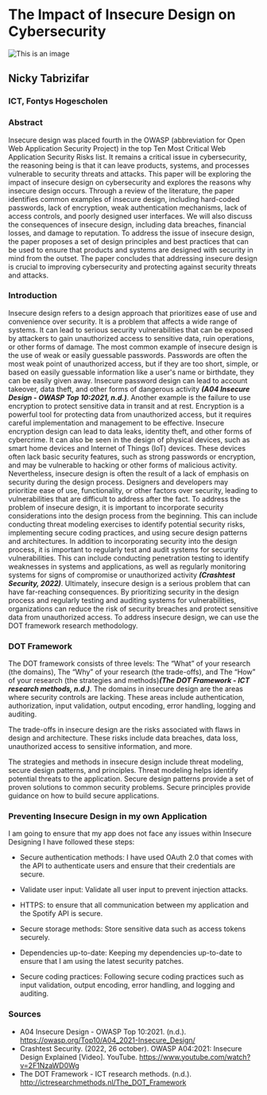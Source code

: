 # The Impact of Insecure Design on Cybersecurity
![This is an image](https://i.ytimg.com/vi/2F1NzaWD0Wg/maxresdefault.jpg)
## Nicky Tabrizifar
### ICT, Fontys Hogescholen

### Abstract
 Insecure design was placed fourth in the OWASP (abbreviation for Open Web Application Security Project) in the top Ten Most Critical Web Application Security Risks list. It remains a critical issue in cybersecurity, the reasoning being is that it can leave products, systems, and processes vulnerable to security threats and attacks. This paper will be exploring the impact of insecure design on cybersecurity and explores the reasons why insecure design occurs. Through a review of the literature, the paper identifies common examples of insecure design, including hard-coded passwords, lack of encryption, weak authentication mechanisms, lack of access controls, and poorly designed user interfaces. We will also discuss the consequences of insecure design, including data breaches, financial losses, and damage to reputation. To address the issue of insecure design, the paper proposes a set of design principles and best practices that can be used to ensure that products and systems are designed with security in mind from the outset. The paper concludes that addressing insecure design is crucial to improving cybersecurity and protecting against security threats and attacks.   
 
 ### Introduction
Insecure design refers to a design approach that prioritizes ease of use and convenience over security. It is a problem that affects a wide range of systems. It can lead to serious security vulnerabilities that can be exposed by attackers to gain unauthorized access to sensitive data, ruin operations, or other forms of damage.
The most common example of insecure design is the use of weak or easily guessable passwords. Passwords are often the most weak point of unauthorized access, but if they are too short, simple, or based on easily guessable information like a user's name or birthdate, they can be easily given away. Insecure password design can lead to account takeover, data theft, and other forms of dangerous activity ***(A04 Insecure Design - OWASP Top 10:2021, n.d.)***.
Another example is the failure to use encryption to protect sensitive data in transit and at rest. Encryption is a powerful tool for protecting data from unauthorized access, but it requires careful implementation and management to be effective. Insecure encryption design can lead to data leaks, identity theft, and other forms of cybercrime.
It can also be seen in the design of physical devices, such as smart home devices and Internet of Things (IoT) devices. These devices often lack basic security features, such as strong passwords or encryption, and may be vulnerable to hacking or other forms of malicious activity. 
Nevertheless, insecure design is often the result of a lack of emphasis on security during the design process. Designers and developers may prioritize ease of use, functionality, or other factors over security, leading to vulnerabilities that are difficult to address after the fact. To address the problem of insecure design, it is important to incorporate security considerations into the design process from the beginning. This can include conducting threat modeling exercises to identify potential security risks, implementing secure coding practices, and using secure design patterns and architectures.
In addition to incorporating security into the design process, it is important to regularly test and audit systems for security vulnerabilities. This can include conducting penetration testing to identify weaknesses in systems and applications, as well as regularly monitoring systems for signs of compromise or unauthorized activity ***(Crashtest Security, 2022)***.
Ultimately, insecure design is a serious problem that can have far-reaching consequences. By prioritizing security in the design process and regularly testing and auditing systems for vulnerabilities, organizations can reduce the risk of security breaches and protect sensitive data from unauthorized access. To address insecure design, we can use the DOT framework research methodology.

### DOT Framework
The DOT framework consists of three levels: The “What” of your research (the domains), The “Why” of your research (the trade-offs), and The “How” of your research (the strategies and methods)***(The DOT Framework - ICT research methods, n.d.)***.
The domains in insecure design are the areas where security controls are lacking. These areas include authentication, authorization, input validation, output encoding, error handling, logging and auditing.

The trade-offs in insecure design are the risks associated with flaws in design and architecture. These risks include data breaches, data loss, unauthorized access to sensitive information, and more.

The strategies and methods in insecure design include threat modeling, secure design patterns, and principles. Threat modeling helps identify potential threats to the application. Secure design patterns provide a set of proven solutions to common security problems. Secure principles provide guidance on how to build secure applications.

### Preventing Insecure Design in my own Application
I am going to ensure that my app does not face any issues within Insecure Designing I have followed these steps:

- Secure authentication methods: I have used OAuth 2.0 that comes with the API to authenticate users and ensure that their credentials are secure.

- Validate user input: Validate all user input to prevent injection attacks.

- HTTPS: to ensure that all communication between my application and the Spotify API is secure.

- Secure storage methods: Store sensitive data such as access tokens securely.

- Dependencies up-to-date: Keeping my dependencies up-to-date to ensure that I am using the latest security patches.

- Secure coding practices: Following secure coding practices such as input validation, output encoding, error handling, and logging and auditing.



### Sources
- A04 Insecure Design - OWASP Top 10:2021. (n.d.). https://owasp.org/Top10/A04_2021-Insecure_Design/
- Crashtest Security. (2022, 26 october). OWASP A04:2021: Insecure Design Explained [Video]. YouTube. https://www.youtube.com/watch?v=2F1NzaWD0Wg
- The DOT Framework - ICT research methods. (n.d.). http://ictresearchmethods.nl/The_DOT_Framework
